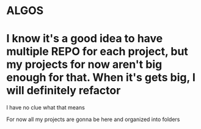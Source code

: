 # ALGOS
<h1>
  I know it's a good idea to have multiple REPO for each project, but my projects for now aren't big enough for that. When it's gets big, I will definitely refactor</h1> <h7>I have no clue what that means</h7> 
<p>
For now all my projects are gonna be here and organized into folders
</p>
